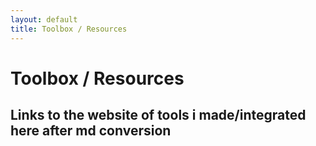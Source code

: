 ```yaml
---
layout: default
title: Toolbox / Resources
---
```


# Toolbox / Resources

Links to the website of tools i made/integrated here after md conversion
---